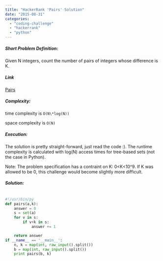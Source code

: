 ```yaml
---
title: "HackerRank 'Pairs' Solution"
date: "2015-08-31"
categories: 
  - "coding-challenge"
  - "hackerrank"
  - "python"
---
```


##### Short Problem Definition:

Given N integers, count the number of pairs of integers whose difference is K.

##### Link

[Pairs](https://www.hackerrank.com/challenges/pairs)

##### Complexity:

time complexity is `O(N\*log(N))`

space complexity is `O(N)`

##### Execution:

The solution is pretty straight-forward, just read the code :). The runtime complexity is calculated with log(N) access times for tree-based sets (not the case in Python).

Note: The problem specification has a contraint on K: 0<K<10^9. If K was allowed to be 0, this challenge would become slightly more difficult.

##### Solution:

```python

#!/usr/bin/py
def pairs(a,k):
    answer = 0
    s = set(a)
    for v in s:
        if v+k in s:
            answer += 1

    return answer
if __name__ == '__main__':
    n, k = map(int, raw_input().split())
    b = map(int, raw_input().split())
    print pairs(b, k)
```
